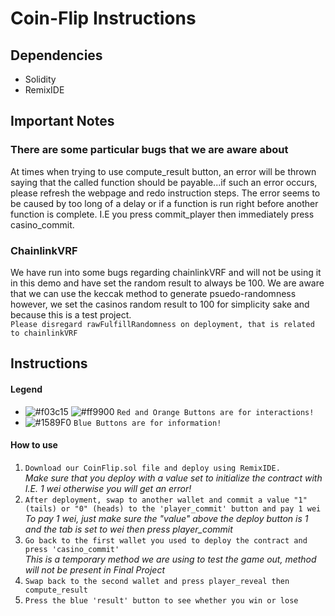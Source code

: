 # Coin-Flip Instructions
## Dependencies
- Solidity
- RemixIDE
## Important Notes 
### There are some particular bugs that we are aware about
At times when trying to use compute_result button, an error will be thrown saying that the called function should be payable...if such an error occurs, please refresh the webpage and redo instruction steps. The error seems to be caused by too long of a delay or if a function is run right before another function is complete. I.E you press commit_player then immediately press casino_commit.
### ChainlinkVRF
We have run into some bugs regarding chainlinkVRF and will not be using it in this demo and have set the random result to always be 100. We are aware that we can use the keccak method to generate psuedo-randomness however, we set the casinos random result to 100 for simplicity sake and because this is a test project.
<br> ` Please disregard rawFulfillRandomness on deployment, that is related to chainlinkVRF `
## Instructions 
#### Legend
- ![#f03c15](https://via.placeholder.com/15/f03c15/000000?text=+) ![#ff9900](https://via.placeholder.com/15/ff9900/000000?text=+) `Red and Orange Buttons are for interactions!`
- ![#1589F0](https://via.placeholder.com/15/1589F0/000000?text=+) `Blue Buttons are for information!`
#### How to use
1. `Download our CoinFlip.sol file and deploy using RemixIDE.`
</br> *Make sure that you deploy with a value set to initialize the contract with I.E. 1 wei otherwise you will get an error!*
2. `After deployment, swap to another wallet and commit a value "1" (tails) or "0" (heads) to the 'player_commit' button and pay 1 wei`
</br> *To pay 1 wei, just make sure the "value" above the deploy button is 1 and the tab is set to wei then press player_commit*
3. `Go back to the first wallet you used to deploy the contract and press 'casino_commit'`
</br> *This is a temporary method we are using to test the game out, method will not be present in Final Project* 
4. `Swap back to the second wallet and press player_reveal then compute_result`
5. `Press the blue 'result' button to see whether you win or lose`

